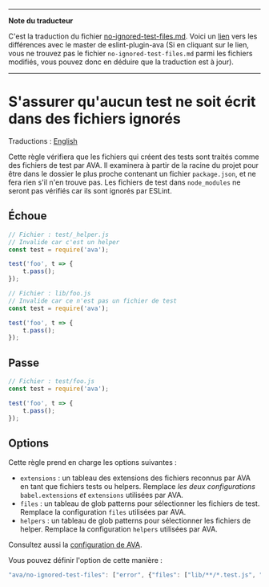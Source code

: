 ___
**Note du traducteur**

C'est la traduction du fichier [no-ignored-test-files.md](https://github.com/avajs/eslint-plugin-ava/blob/master/docs/rules/no-ignored-test-files.md). Voici un [lien](https://github.com/avajs/eslint-plugin-ava/compare/7542453058c30ebbc79c7bfeb689492fce226d8f...master#diff-dfdc73f3a1c1fc001ea0161104cf3d13) vers les différences avec le master de eslint-plugin-ava (Si en cliquant sur le lien, vous ne trouvez pas le fichier `no-ignored-test-files.md` parmi les fichiers modifiés, vous pouvez donc en déduire que la traduction est à jour).
___
# S'assurer qu'aucun test ne soit écrit dans des fichiers ignorés

Traductions : [English](https://github.com/avajs/eslint-plugin-ava/blob/master/docs/rules/no-ignored-test-files.md)

Cette règle vérifiera que les fichiers qui créent des tests sont traités comme des fichiers de test par AVA. Il examinera à partir de la racine du projet pour être dans le dossier le plus proche contenant un fichier `package.json`, et ne fera rien s'il n'en trouve pas. Les fichiers de test dans `node_modules` ne seront pas vérifiés car ils sont ignorés par ESLint.


## Échoue

```js
// Fichier : test/_helper.js
// Invalide car c'est un helper
const test = require('ava');

test('foo', t => {
	t.pass();
});

// Fichier : lib/foo.js
// Invalide car ce n'est pas un fichier de test
const test = require('ava');

test('foo', t => {
	t.pass();
});
```


## Passe

```js
// Fichier : test/foo.js
const test = require('ava');

test('foo', t => {
	t.pass();
});
```

## Options

Cette règle prend en charge les options suivantes :

* `extensions` : un tableau des extensions des fichiers reconnus par AVA en tant que fichiers tests ou helpers. Remplace *les deux configurations* `babel.extensions` *et* `extensions` utilisées par AVA.
* `files` : un tableau de glob patterns pour sélectionner les fichiers de test. Remplace la configuration `files` utilisées par AVA.
* `helpers` : un tableau de glob patterns pour sélectionner les fichiers de helper. Remplace la configuration `helpers` utilisées par AVA.

Consultez aussi la [configuration de AVA](https://github.com/avajs/ava-docs/blob/master/fr_FR/docs/06-configuration.md#options).

Vous pouvez définir l'option de cette manière :

```js
"ava/no-ignored-test-files": ["error", {"files": ["lib/**/*.test.js", "utils/**/*.test.js"]}]
```
